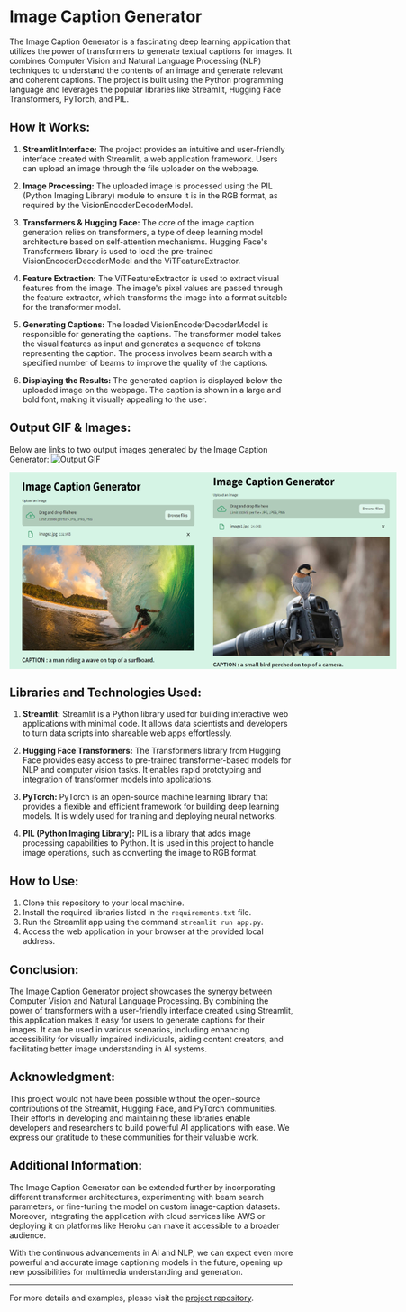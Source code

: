# Image Caption Generator

The Image Caption Generator is a fascinating deep learning application that utilizes the power of transformers to generate textual captions for images. It combines Computer Vision and Natural Language Processing (NLP) techniques to understand the contents of an image and generate relevant and coherent captions. The project is built using the Python programming language and leverages the popular libraries like Streamlit, Hugging Face Transformers, PyTorch, and PIL.

## How it Works:

1. **Streamlit Interface:** The project provides an intuitive and user-friendly interface created with Streamlit, a web application framework. Users can upload an image through the file uploader on the webpage.

2. **Image Processing:** The uploaded image is processed using the PIL (Python Imaging Library) module to ensure it is in the RGB format, as required by the VisionEncoderDecoderModel.

3. **Transformers & Hugging Face:** The core of the image caption generation relies on transformers, a type of deep learning model architecture based on self-attention mechanisms. Hugging Face's Transformers library is used to load the pre-trained VisionEncoderDecoderModel and the ViTFeatureExtractor.

4. **Feature Extraction:** The ViTFeatureExtractor is used to extract visual features from the image. The image's pixel values are passed through the feature extractor, which transforms the image into a format suitable for the transformer model.

5. **Generating Captions:** The loaded VisionEncoderDecoderModel is responsible for generating the captions. The transformer model takes the visual features as input and generates a sequence of tokens representing the caption. The process involves beam search with a specified number of beams to improve the quality of the captions.

6. **Displaying the Results:** The generated caption is displayed below the uploaded image on the webpage. The caption is shown in a large and bold font, making it visually appealing to the user.

## Output GIF & Images:

Below are links to two output images generated by the Image Caption Generator:
![Output GIF](https://github.com/sdrahmath/Image-Caption-Generator/blob/main/outputs/image%20caption.gif)

<div style="display: flex;">
<img src="https://github.com/sdrahmath/Image-Caption-Generator/blob/main/outputs/Screenshot_1.jpg" alt="Image 1" width="350" height="350">
<img src="https://github.com/sdrahmath/Image-Caption-Generator/blob/main/outputs/Screenshot_2.jpg" alt="Image 1" width="350" height="350">
</div>


## Libraries and Technologies Used:

1. **Streamlit:** Streamlit is a Python library used for building interactive web applications with minimal code. It allows data scientists and developers to turn data scripts into shareable web apps effortlessly.

2. **Hugging Face Transformers:** The Transformers library from Hugging Face provides easy access to pre-trained transformer-based models for NLP and computer vision tasks. It enables rapid prototyping and integration of transformer models into applications.

3. **PyTorch:** PyTorch is an open-source machine learning library that provides a flexible and efficient framework for building deep learning models. It is widely used for training and deploying neural networks.

4. **PIL (Python Imaging Library):** PIL is a library that adds image processing capabilities to Python. It is used in this project to handle image operations, such as converting the image to RGB format.

## How to Use:

1. Clone this repository to your local machine.
2. Install the required libraries listed in the `requirements.txt` file.
3. Run the Streamlit app using the command `streamlit run app.py`.
4. Access the web application in your browser at the provided local address.

## Conclusion:

The Image Caption Generator project showcases the synergy between Computer Vision and Natural Language Processing. By combining the power of transformers with a user-friendly interface created using Streamlit, this application makes it easy for users to generate captions for their images. It can be used in various scenarios, including enhancing accessibility for visually impaired individuals, aiding content creators, and facilitating better image understanding in AI systems.

## Acknowledgment:

This project would not have been possible without the open-source contributions of the Streamlit, Hugging Face, and PyTorch communities. Their efforts in developing and maintaining these libraries enable developers and researchers to build powerful AI applications with ease. We express our gratitude to these communities for their valuable work.

## Additional Information:

The Image Caption Generator can be extended further by incorporating different transformer architectures, experimenting with beam search parameters, or fine-tuning the model on custom image-caption datasets. Moreover, integrating the application with cloud services like AWS or deploying it on platforms like Heroku can make it accessible to a broader audience.

With the continuous advancements in AI and NLP, we can expect even more powerful and accurate image captioning models in the future, opening up new possibilities for multimedia understanding and generation.
 
---

For more details and examples, please visit the [project repository](https://github.com/sdrahmath/image-caption-generator).
